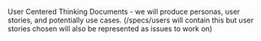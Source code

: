 User Centered Thinking Documents - we will produce personas, user stories, and potentially use cases. (/specs/users will contain this but user stories chosen will also be represented as issues to work on)
